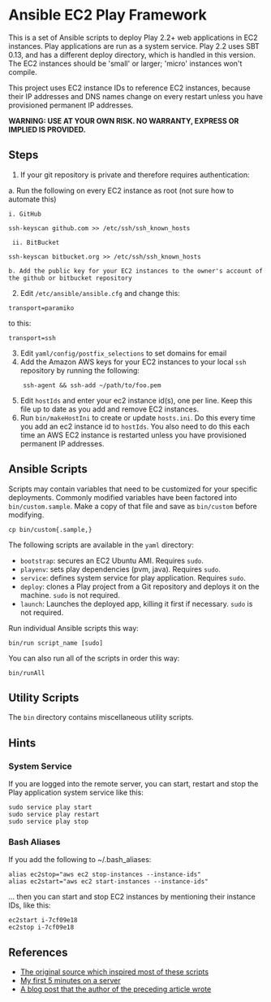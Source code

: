 # Ansible EC2 Play Framework
This is a set of Ansible scripts to deploy Play 2.2+ web applications in EC2 instances.
Play applications are run as a system service.
Play 2.2 uses SBT 0.13, and has a different deploy directory, which is handled in this version.
The EC2 instances should be 'small' or larger; 'micro' instances won't compile.

This project uses EC2 instance IDs to reference EC2 instances, because their IP addresses and DNS names change on every restart unless you have provisioned permanent IP addresses.

**WARNING: USE AT YOUR OWN RISK. NO WARRANTY, EXPRESS OR IMPLIED IS PROVIDED.**

## Steps

1. If your git repository is private and therefore requires authentication:

  a. Run the following on every EC2 instance as root (not sure how to automate this)
    
    i. GitHub
````
ssh-keyscan github.com >> /etc/ssh/ssh_known_hosts
````

     ii. BitBucket
````
ssh-keyscan bitbucket.org >> /etc/ssh/ssh_known_hosts
````
    b. Add the public key for your EC2 instances to the owner's account of the github or bitbucket repository
2. Edit `/etc/ansible/ansible.cfg` and change this:
````
transport=paramiko
````
to this:
````
transport=ssh
````
3. Edit `yaml/config/postfix_selections` to set domains for email 
4. Add the Amazon AWS keys for your EC2 instances to your local `ssh` repository by running the following:
```` 
    ssh-agent && ssh-add ~/path/to/foo.pem
````
5. Edit `hostIds` and enter your ec2 instance id(s), one per line. Keep this file up to date as you add and remove EC2 instances.
6. Run `bin/makeHostIni` to create or update `hosts.ini`. Do this every time you add an ec2 instance id to `hostIds`. 
   You also need to do this each time an AWS EC2 instance is restarted unless you have provisioned permanent IP addresses.

## Ansible Scripts
Scripts may contain variables that need to be customized for your specific deployments. 
Commonly modified variables have been factored into `bin/custom.sample`. 
Make a copy of that file and save as `bin/custom` before modifying.

    cp bin/custom{.sample,}

The following scripts are available in the `yaml` directory:

* `bootstrap`: secures an EC2 Ubuntu AMI. Requires `sudo`.
* `playenv`: sets play dependencies (pvm, java). Requires `sudo`.
* `service`: defines system service for play application. Requires `sudo`.
* `deploy`: clones a Play project from a Git repository and deploys it on the machine. `sudo` is not required.
* `launch`: Launches the deployed app, killing it first if necessary. `sudo` is not required.

Run individual Ansible scripts this way:

    bin/run script_name [sudo]

You can also run all of the scripts in order this way:

    bin/runAll

## Utility Scripts
The `bin` directory contains miscellaneous utility scripts.

## Hints
### System Service
If you are logged into the remote server, you can start, restart and stop the Play application system service like this:

    sudo service play start
    sudo service play restart
    sudo service play stop

### Bash Aliases
If you add the following to ~/.bash_aliases:

````
alias ec2stop="aws ec2 stop-instances --instance-ids"
alias ec2start="aws ec2 start-instances --instance-ids"
````

... then you can start and stop EC2 instances by mentioning their instance IDs, like this:


````
ec2start i-7cf09e18
ec2stop i-7cf09e18
````

## References
* [The original source which inspired most of these scripts](https://github.com/phred/5minbootstrap)
* [My first 5 minutes on a server](http://plusbryan.com/my-first-5-minutes-on-a-server-or-essential-security-for-linux-servers)
* [A blog post that the author of the preceding article wrote](http://practicalops.com/my-first-5-minutes-on-a-server.html)
